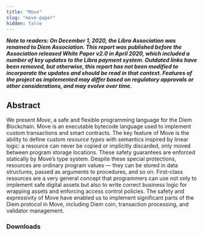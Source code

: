 ```yaml
---
title: "Move"
slug: "move-paper"
hidden: false
---
```

***Note to readers: On December 1, 2020, the Libra Association was renamed to Diem Association. This report was
published before the Association released White Paper v2.0 in April 2020, which included a number of key updates to the
Libra payment system. Outdated links have been removed, but otherwise, this report has not been modified to incorporate
the updates and should be read in that context. Features of the project as implemented may differ based on regulatory
approvals or other considerations, and may evolve over time.***

## Abstract

We present _Move_, a safe and flexible programming language for the Diem Blockchain. Move is an executable bytecode
language used to implement custom transactions and smart contracts. The key feature of Move is the ability to define
custom _resource types_ with semantics inspired by linear logic: a resource can never be copied or implicitly discarded,
only moved between program storage locations. These safety guarantees are enforced statically by Move’s type system.
Despite these special protections, resources are ordinary program values — they can be stored in data structures, passed
as arguments to procedures, and so on. First-class resources are a very general concept that programmers can use not
only to implement safe digital assets but also to write correct business logic for wrapping assets and enforcing access
control policies. The safety and expressivity of Move have enabled us to implement significant parts of the Diem
protocol in Move, including Diem coin, transaction processing, and validator management.

### Downloads
<PublicationLink
  image="https://diem-developers-components.netlify.app/images/diem-move-language.png"
  doc-link="https://diem-developers-components.netlify.app/papers/diem-move-a-language-with-programmable-resources/2020-05-26.pdf"
  title="Move: A Language With Programmable Resources"
/>